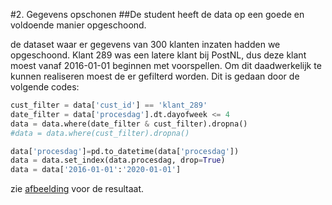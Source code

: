 #2. Gegevens opschonen
##De student heeft de data op een goede en voldoende manier opgeschoond.

de dataset waar er gegevens van 300 klanten inzaten hadden we opgeschoond. Klant 289 was een latere klant bij PostNL, dus deze klant moest vanaf 2016-01-01 beginnen met voorspellen. Om dit daadwerkelijk te kunnen realiseren moest de er gefilterd worden. Dit is gedaan door de volgende codes:
```python
cust_filter = data['cust_id'] == 'klant_289'
date_filter = data['procesdag'].dt.dayofweek <= 4
data = data.where(date_filter & cust_filter).dropna()
#data = data.where(cust_filter).dropna()

data['procesdag']=pd.to_datetime(data['procesdag'])
data = data.set_index(data.procesdag, drop=True)
data = data['2016-01-01':'2020-01-01']
```

zie [afbeelding](https://github.com/IsmailBoyuksimsek/IsmailBoyuksimsek/blob/main/afbeeldingen/filteren%20289.PNG) voor de resultaat.
